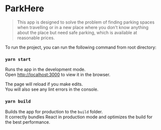 # ParkHere

> This app is designed to solve the problem of finding parking spaces when travelling or in a new place where you don't know anything about the place but need safe parking, which is available at reasonable prices.

To run the project, you can run the following command from root directory:

### `yarn start`

Runs the app in the development mode.<br />
Open [http://localhost:3000](http://localhost:3000) to view it in the browser.

The page will reload if you make edits.<br />
You will also see any lint errors in the console.


### `yarn build`

Builds the app for production to the `build` folder.<br />
It correctly bundles React in production mode and optimizes the build for the best performance.
